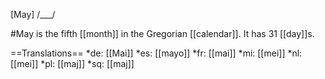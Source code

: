 [May] /___/

#May is the fifth [[month]] in the Gregorian [[calendar]]. It has 31 [[day]]s.

==Translations==
*de: [[Mai]]
*es: [[mayo]]
*fr: [[mai]]
*mi: [[mei]]
*nl: [[mei]]
*pl: [[maj]]
*sq: [[maj]]
